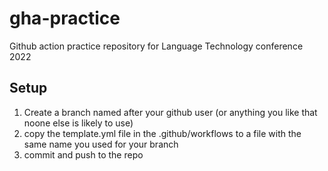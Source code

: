 # gha-practice
Github action practice repository for Language Technology conference 2022

## Setup
1. Create a branch named after your github user (or anything you like that noone else is likely to use)
2. copy the template.yml file in the .github/workflows to a file with the same name you used for your branch
3. commit and push to the repo
